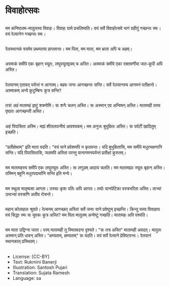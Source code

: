 # विवाहोत्सवः

##
मम कनिष्ठतम-मातुलस्य विवाहः। विवाहः ग्रामे प्रचलिष्यति।  वयं सर्वे विवाहोत्सवे भागं ग्रहीतुं गच्छन्तः स्मः। वयं रेल्यानेन गच्छन्तः स्मः।

##
रेलस्थानकं वयमेव प्रथमतया प्राप्तवन्तः। मम पिता, मम माता, मम भ्राता अपि च अहम्।

##
अस्माकं समीपे एकः बृहान् स्यूतः, लघुस्यूतद्वयम् च अस्ति। अस्माकं समीपे एका रक्तवर्णीया जल-कूपी अपि अस्ति।

##
रेलयानम् एतावत् पर्यन्तं न आगतम्। बहवः जनाः आगच्छन्तः सन्ति। सर्वे रेलयानस्य आगमनं पतीक्षन्ते। अस्माकम् अन्ये कुटुम्बिनः कुत्र सन्ति?  

##
तत्र! अहं मातामहं द्रष्टुं शक्नोमि। सः शनैः चलन् अस्ति। सः अस्मान् एव अन्विषन् अस्ति। मातामही तस्य पृष्ठतः आगच्छन्ती अस्ति।

##
अहं पिपासिता अस्मि। मह्यं शीतलपानीयं आवश्यकम्। मम अनुजः बुभुक्षितः अस्ति। सः पर्पटीं खादितुम् इच्छति।

##
"प्रतीक्षेथाम्" इति माता वदति। "वयं याने प्रवेशमपि न कृतवन्तः। यदि बुभुक्षितासि, मम समीपे मधुरभक्षणानि सन्ति। यदि पिपासितासि, जलमपि अस्तिI परन्तु यानागमनपर्यन्तं प्रतीक्षां कुरुतम्।

##
मम मातामहस्य समीपे एकः लघुस्यूतः अस्ति। सः लगुडम् आदाय चलति। मम मातामह्याः स्यूतः बृहान् अस्ति। तस्मिन् बहूनि मधुरपदार्थानि सन्ति इति मन्ये।

##
मम स्थूला मातृष्वसा आगता। तस्याः कृशः पतिः अपि आगतः। तयोः यानपेटिका वस्त्रभरिता अस्ति। ताभ्यां उभाभ्यां वस्त्राणि अतीव रोचन्ते।

##
महान् कोलाहलः श्रूयते। रेल्यनम् आगच्छत् अस्ति! सर्वे जनाः याने प्रवेष्टुम् इच्छन्ति। किन्तु यस्य विवाहाय वयं सिद्धाः स्मः सः युवकः कुत्र अस्ति? मम पिता मातुलम् अन्वेष्टुं गच्छति। मातामहः अपि पश्यति।

##
मम माता उद्विग्ना जाता। परम् मातामही तु स्मितवदना दृश्यते। "सः तत्र अस्ति" मातामही अवदत्। मातुलः अस्मान् प्रति धावन् अस्ति। "क्षम्यताम्, क्षम्यताम्" सः वदति। वयं सर्वे रेल्याने प्रेविष्टवन्तः। रेलयानं स्थानकात् प्रस्थितम्।

##
* License: [CC-BY]
* Text: Rukmini Banerji
* Illustration: Santosh Pujari
* Translation: Sujata Ramesh
* Language: sa
